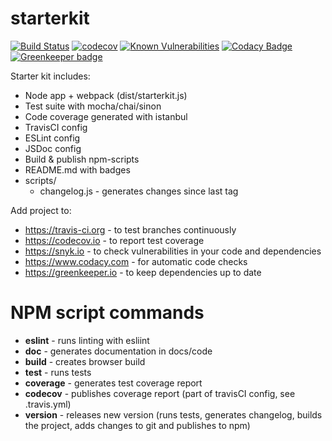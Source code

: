 # starterkit

[![Build Status](https://travis-ci.org/ifrost/starterkit.svg?branch=master)](https://travis-ci.org/ifrost/starterkit) [![codecov](https://codecov.io/gh/ifrost/starterkit/branch/master/graph/badge.svg)](https://codecov.io/gh/ifrost/starterkit) [![Known Vulnerabilities](https://snyk.io/test/github/ifrost/starterkit/badge.svg)](https://snyk.io/test/github/ifrost/starterkit) [![Codacy Badge](https://api.codacy.com/project/badge/Grade/f5cb26d7c6304aeca5d8550876b9aa24)](https://www.codacy.com/app/ifrost/starterkit?utm_source=github.com&amp;utm_medium=referral&amp;utm_content=ifrost/starterkit&amp;utm_campaign=Badge_Grade) [![Greenkeeper badge](https://badges.greenkeeper.io/ifrost/starterkit.svg)](https://greenkeeper.io/)

Starter kit includes:

  * Node app + webpack (dist/starterkit.js)
  * Test suite with mocha/chai/sinon
  * Code coverage generated with istanbul
  * TravisCI config
  * ESLint config
  * JSDoc config
  * Build & publish npm-scripts
  * README.md with badges
  * scripts/
    * changelog.js - generates changes since last tag
  
Add project to:

  * https://travis-ci.org - to test branches continuously
  * https://codecov.io - to report test coverage
  * https://snyk.io - to check vulnerabilities in your code and dependencies
  * https://www.codacy.com - for automatic code checks
  * https://greenkeeper.io - to keep dependencies up to date

# NPM script commands

  * **eslint** - runs linting with esliint
  * **doc** - generates documentation in docs/code
  * **build** - creates browser build
  * **test** - runs tests
  * **coverage** - generates test coverage report
  * **codecov** - publishes coverage report (part of travisCI config, see .travis.yml)
  * **version** - releases new version (runs tests, generates changelog, builds the project, adds changes to git and publishes to npm)
